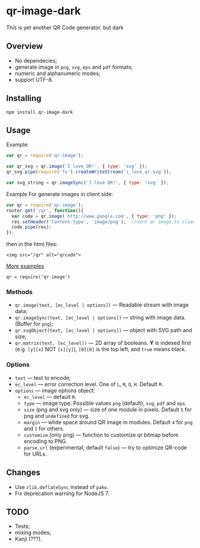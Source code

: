 qr-image-dark
========


This is yet another QR Code generator.  but dark

Overview
--------

  * No dependecies;
  * generate image in `png`, `svg`, `eps` and `pdf` formats;
  * numeric and alphanumeric modes;
  * support UTF-8.



Installing
-----

```shell
npm install qr-image-dark
```

Usage
-----

Example:
```javascript
var qr = require('qr-image');

var qr_svg = qr.image('I love QR!', { type: 'svg' });
qr_svg.pipe(require('fs').createWriteStream('i_love_qr.svg'));

var svg_string = qr.imageSync('I love QR!', { type: 'svg' });
```

Example For generate images in client side:
```javascript in your app.js
var qr = require('qr-image');
router.get('/qr', function(){
  var code = qr.image('http://www.google.com', { type: 'png' });
  res.setHeader('Content-type', 'image/png');  //sent qr image to client side
  code.pipe(res);
});
```
then in the html files:
```
<img src="/qr" alt="qrcode">
```

[More examples](./examples)

`qr = require('qr-image')`

### Methods

  * `qr.image(text, [ec_level | options])` — Readable stream with image data;
  * `qr.imageSync(text, [ec_level | options])` — string with image data. (Buffer for `png`);
  * `qr.svgObject(text, [ec_level | options])` — object with SVG path and size;
  * `qr.matrix(text, [ec_level])` — 2D array of booleans. __Y__ is indexed first (e.g. `[y][x]` NOT `[x][y]`), `[0][0]` is the top left, and `true` means black.


### Options

  * `text` — text to encode;
  * `ec_level` — error correction level. One of `L`, `M`, `Q`, `H`. Default `M`.
  * `options` — image options object:
    * `ec_level` — default `M`.
    * `type` — image type. Possible values `png` (default), `svg`, `pdf` and `eps`.
    * `size` (png and svg only) — size of one module in pixels. Default `5` for png and `undefined` for svg.
    * `margin` — white space around QR image in modules. Default `4` for `png` and `1` for others.
    * `customize` (only png) — function to customize qr bitmap before encoding to PNG.
    * `parse_url` (experimental, default `false`) — try to optimize QR-code for URLs.

Changes
-------

  * Use `zlib.deflateSync` instead of `pako`.
  * Fix deprecation warning for NodeJS 7.


TODO
----

  * Tests;
  * mixing modes;
  * Kanji (???).

